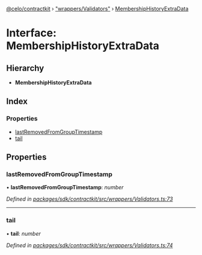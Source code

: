 [@celo/contractkit](../README.md) › ["wrappers/Validators"](../modules/_wrappers_validators_.md) › [MembershipHistoryExtraData](_wrappers_validators_.membershiphistoryextradata.md)

# Interface: MembershipHistoryExtraData

## Hierarchy

* **MembershipHistoryExtraData**

## Index

### Properties

* [lastRemovedFromGroupTimestamp](_wrappers_validators_.membershiphistoryextradata.md#lastremovedfromgrouptimestamp)
* [tail](_wrappers_validators_.membershiphistoryextradata.md#tail)

## Properties

###  lastRemovedFromGroupTimestamp

• **lastRemovedFromGroupTimestamp**: *number*

*Defined in [packages/sdk/contractkit/src/wrappers/Validators.ts:73](https://github.com/celo-org/celo-monorepo/blob/master/packages/sdk/contractkit/src/wrappers/Validators.ts#L73)*

___

###  tail

• **tail**: *number*

*Defined in [packages/sdk/contractkit/src/wrappers/Validators.ts:74](https://github.com/celo-org/celo-monorepo/blob/master/packages/sdk/contractkit/src/wrappers/Validators.ts#L74)*
